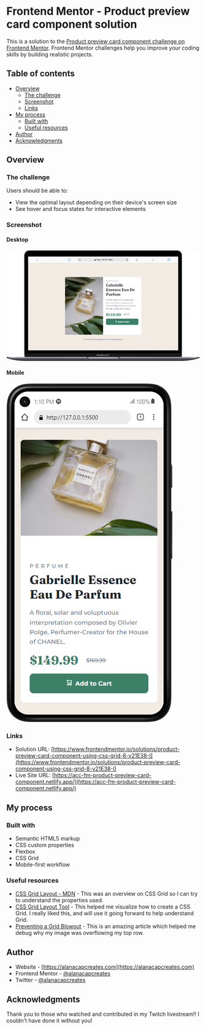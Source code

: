 # Frontend Mentor - Product preview card component solution

This is a solution to the [Product preview card component challenge on Frontend Mentor](https://www.frontendmentor.io/challenges/product-preview-card-component-GO7UmttRfa). Frontend Mentor challenges help you improve your coding skills by building realistic projects. 

## Table of contents

- [Overview](#overview)
  - [The challenge](#the-challenge)
  - [Screenshot](#screenshot)
  - [Links](#links)
- [My process](#my-process)
  - [Built with](#built-with)
  - [Useful resources](#useful-resources)
- [Author](#author)
- [Acknowledgments](#acknowledgments)

## Overview

### The challenge

Users should be able to:

- View the optimal layout depending on their device's screen size
- See hover and focus states for interactive elements

### Screenshot

#### Desktop
![Desktop screenshot](./images/desktop-solution-screenshot.png)
#### Mobile
![mobile screenshot](./images/mobile-solution-screenshot.png)


### Links

- Solution URL: [https://www.frontendmentor.io/solutions/product-preview-card-component-using-css-grid-8-v21E38-I](https://www.frontendmentor.io/solutions/product-preview-card-component-using-css-grid-8-v21E38-I)
- Live Site URL: [https://acc-fm-product-preview-card-component.netlify.app/](https://acc-fm-product-preview-card-component.netlify.app/)

## My process

### Built with

- Semantic HTML5 markup
- CSS custom properties
- Flexbox
- CSS Grid
- Mobile-first workflow

### Useful resources
- [CSS Grid Layout - MDN](https://developer.mozilla.org/en-US/docs/Web/CSS/CSS_Grid_Layout) - This was an overview on CSS Grid so I can try to understand the properties used.
- [CSS Grid Layout Tool](https://grid.layoutit.com/) - This helped me visualize how to create a CSS Grid. I really liked this, and will use it going forward to help understand Grid.
- [Preventing a Grid Blowout](https://css-tricks.com/preventing-a-grid-blowout/) - This is an amazing article which helped me debug why my image was overflowing my top row.


## Author

- Website - [https://alanacapcreates.com](https://alanacapcreates.com)
- Frontend Mentor - [@alanacapcreates](https://www.frontendmentor.io/profile/alanacapcreates)
- Twitter - [@alanacapcreates](https://www.twitter.com/alanacapcreates)

## Acknowledgments

Thank you to those who watched and contributed in my Twitch livestream!! I couldn't have done it without you!

